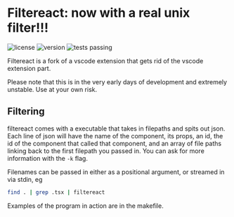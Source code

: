 # Filtereact: now with a real unix filter!!!
![license](https://img.shields.io/badge/license-MIT-brightgreen)
![version](https://img.shields.io/badge/npm-v0.1.7-blue)
![tests passing](https://img.shields.io/badge/build-passing-success)

Filtereact is a fork of a vscode extension that gets rid of the vscode extension part.

Please note that this is in the very early days of development and extremely unstable. Use at your own risk.

## Filtering

filtereact comes with a executable that takes in filepaths and spits out json. Each line of json will have the name of the component, its props, an id, the id of the component that called that component, and an array of file paths linking back to the first filepath you passed in. You can ask for more information with the `-k` flag.

Filenames can be passed in either as a positional argument, or streamed in via stdin, eg
```bash
find . | grep .tsx | filtereact
```

Examples of the program in action are in the makefile.
